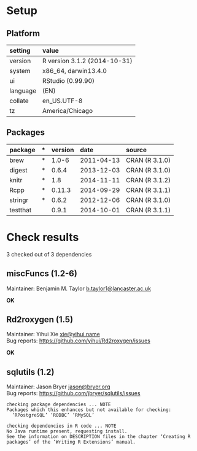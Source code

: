 # Setup

## Platform

|setting  |value                        |
|:--------|:----------------------------|
|version  |R version 3.1.2 (2014-10-31) |
|system   |x86_64, darwin13.4.0         |
|ui       |RStudio (0.99.90)            |
|language |(EN)                         |
|collate  |en_US.UTF-8                  |
|tz       |America/Chicago              |

## Packages

|package  |*  |version |date       |source         |
|:--------|:--|:-------|:----------|:--------------|
|brew     |*  |1.0-6   |2011-04-13 |CRAN (R 3.1.0) |
|digest   |*  |0.6.4   |2013-12-03 |CRAN (R 3.1.0) |
|knitr    |*  |1.8     |2014-11-11 |CRAN (R 3.1.2) |
|Rcpp     |*  |0.11.3  |2014-09-29 |CRAN (R 3.1.1) |
|stringr  |*  |0.6.2   |2012-12-06 |CRAN (R 3.1.0) |
|testthat |   |0.9.1   |2014-10-01 |CRAN (R 3.1.1) |

# Check results
3 checked out of 3 dependencies 

## miscFuncs (1.2-6)
Maintainer: Benjamin M. Taylor <b.taylor1@lancaster.ac.uk>

__OK__

## Rd2roxygen (1.5)
Maintainer: Yihui Xie <xie@yihui.name>  
Bug reports: https://github.com/yihui/Rd2roxygen/issues

__OK__

## sqlutils (1.2)
Maintainer: Jason Bryer <jason@bryer.org>  
Bug reports: https://github.com/jbryer/sqlutils/issues

```
checking package dependencies ... NOTE
Packages which this enhances but not available for checking:
  ‘RPostgreSQL’ ‘RODBC’ ‘RMySQL’
```
```
checking dependencies in R code ... NOTE
No Java runtime present, requesting install.
See the information on DESCRIPTION files in the chapter ‘Creating R
packages’ of the ‘Writing R Extensions’ manual.
```

